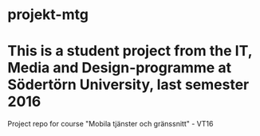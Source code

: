 # projekt-mtg
# This is a student project from the IT, Media and Design-programme at Södertörn University, last semester 2016
Project repo for course "Mobila tjänster och gränssnitt" - VT16
